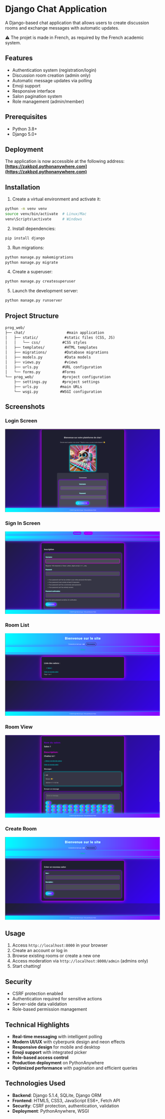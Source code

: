
# Django Chat Application

A Django-based chat application that allows users to create discussion rooms and exchange messages with automatic updates.

⚠️ The projet is made in French, as required by the French academic system.

## Features

- Authentication system (registration/login)
- Discussion room creation (admin only)
- Automatic message updates via polling
- Emoji support
- Responsive interface
- Salon pagination system
- Role management (admin/member)

## Prerequisites

- Python 3.8+
- Django 5.0+

## Deployment

The application is now accessible at the following address:  
**[https://zakbzd.pythonanywhere.com](https://zakbzd.pythonanywhere.com)**

## Installation

1. Create a virtual environment and activate it:
```bash
python -m venv venv
source venv/bin/activate  # Linux/Mac
venv\Scripts\activate     # Windows
```

2. Install dependencies:
```bash
pip install django
```

3. Run migrations:
```bash
python manage.py makemigrations
python manage.py migrate
```

4. Create a superuser:
```bash
python manage.py createsuperuser
```

5. Launch the development server:
```bash
python manage.py runserver
```

## Project Structure

```
prog_web/
├── chat/                   #main application
│   ├── static/            #static files (CSS, JS)
│   │   └── css/          #CSS styles
│   ├── templates/         #HTML templates
│   ├── migrations/        #Database migrations
│   ├── models.py          #Data models
│   ├── views.py           #views
│   ├── urls.py           #URL configuration
│   └── forms.py          #Forms
└── prog_web/             #project configuration
    ├── settings.py       #project settings
    ├── urls.py          #main URLs
    └── wsgi.py          #WSGI configuration
```

## Screenshots

### Login Screen
![Login Screen](screenshots/login.png)

### Sign In Screen
![Sign In Screen](screenshots/signin.png)

### Room List
![Room List](screenshots/RoomList.png)

### Room View
![Room View](screenshots/Room.png)

### Create Room
![Create Room](screenshots/CreateRoom.png)

## Usage

1. Access `http://localhost:8000` in your browser
2. Create an account or log in
3. Browse existing rooms or create a new one
4. Access moderation via `http://localhost:8000/admin` (admins only)
5. Start chatting!

## Security

- CSRF protection enabled
- Authentication required for sensitive actions
- Server-side data validation
- Role-based permission management

## Technical Highlights

- **Real-time messaging** with intelligent polling
- **Modern UI/UX** with cyberpunk design and neon effects
- **Responsive design** for mobile and desktop
- **Emoji support** with integrated picker
- **Role-based access control**
- **Production deployment** on PythonAnywhere
- **Optimized performance** with pagination and efficient queries

## Technologies Used

- **Backend**: Django 5.1.4, SQLite, Django ORM
- **Frontend**: HTML5, CSS3, JavaScript ES6+, Fetch API
- **Security**: CSRF protection, authentication, validation
- **Deployment**: PythonAnywhere, WSGI


